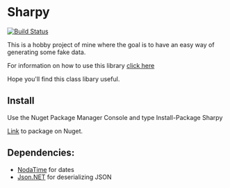 # Sharpy
[![Build Status](https://travis-ci.org/inputfalken/Sharpy.svg?branch=master)](https://travis-ci.org/inputfalken/Sharpy)

This is a hobby project of mine where the goal is to have an easy way of generating some fake data.

For information on how to use this library [click here](https://inputfalken.github.io/sharpy-API/)

Hope you'll find this class libary useful.
## Install
Use the Nuget Package Manager Console and type Install-Package Sharpy

[Link](https://www.nuget.org/packages/Sharpy/) to package on Nuget.
## Dependencies:

* [NodaTime](https://github.com/nodatime/nodatime) for dates
* [Json.NET](https://github.com/JamesNK/Newtonsoft.Json) for deserializing JSON
